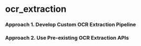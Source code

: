 # ocr_extraction


### Approach 1. Develop Custom OCR Extraction Pipeline

### Approach 2. Use Pre-existing OCR Extraction APIs 

